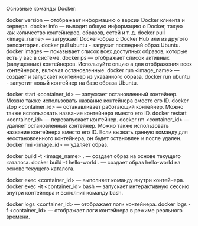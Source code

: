 Основные команды Docker:

docker version — отображает информацию о версии Docker клиента и сервера.
docker info — выводит общую информацию о Docker, такую как количество контейнеров, образов, сетей и т. д.
docker pull <image_name> — загружает Docker-образ с Docker Hub или из другого репозитория.
docker pull ubuntu - загрузит последний образ Ubuntu.
docker images — показывает список всех доступных образов, которые есть у вас в системе.
docker ps — отображает список активных (запущенных) контейнеров. Используйте опцию a для отображения всех контейнеров, включая остановленные.
docker run <image_name> — создает и запускает контейнер из указанного образа.
docker run ubuntu - запустит новый контейнер на базе образа Ubuntu.

docker start <container_id> — запускает остановленный контейнер. Можно также использовать название контейнера вместо его ID.
docker stop <container_id> — останавливает работающий контейнер. Можно также использовать название контейнера вместо его ID.
docker restart <container_id> — перезапускает контейнер.
docker rm <container_id> — удаляет остановленный контейнер. Можно также использовать название контейнера вместо его ID. Если вызвать данную команду для неостановленного контейнера, он будет остановлен и после удален.
docker rmi <image_id> — удаляет образ.

docker build -t <image_name> . — создает образ на основе текущего каталога.
docker build -t hello-world . — создает образ hello-world на основе текущего каталога.

docker exec <container_id> <command> — выполняет команду внутри контейнера.
docker exec -it <container_id> bash — запускает интерактивную сессию внутри контейнера и выполнит команду bash.

docker logs <container_id> — отображает логи контейнера.
docker logs -f <container_id> — отображает логи контейнера в режиме реального времени.

